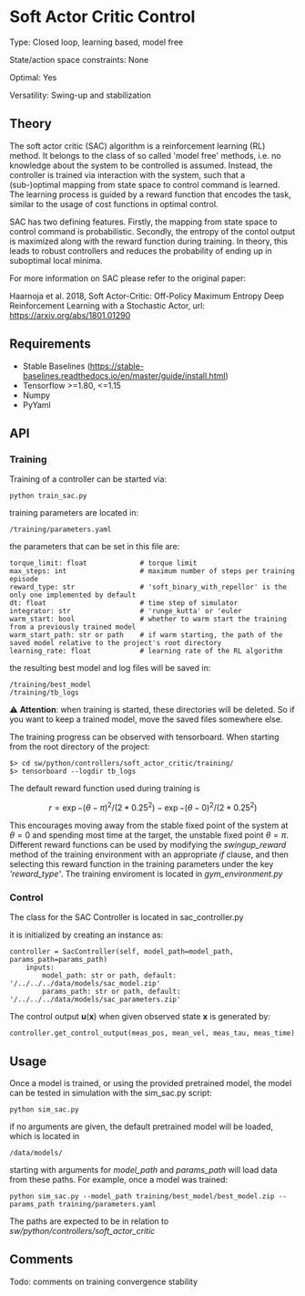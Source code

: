# Soft Actor Critic Control #

Type: Closed loop, learning based, model free

State/action space constraints: None

Optimal: Yes

Versatility: Swing-up and stabilization

## Theory # 

The soft actor critic (SAC) algorithm is a reinforcement learning (RL) 
method. It belongs to the class of so called 'model free' 
methods, i.e. no knowledge about the system to be controlled is 
assumed. Instead, the controller is trained via interaction with 
the system, such that a (sub-)optimal mapping from state space 
to control command is learned. The learning process is guided by 
a reward function that encodes the task, similar to the usage of 
cost functions in optimal control. 

SAC has two defining features. 
Firstly, the mapping from state space to control command is probabilistic. 
Secondly, the entropy of the contol output is maximized along with the reward 
function during training.
In theory, this leads to robust controllers and reduces the probability of 
ending up in suboptimal local minima.

For more information on SAC please refer to the original paper:

Haarnoja et al. 2018, Soft Actor-Critic: Off-Policy Maximum 
Entropy Deep Reinforcement Learning with a Stochastic Actor, 
url: https://arxiv.org/abs/1801.01290

## Requirements # 
- Stable Baselines (https://stable-baselines.readthedocs.io/en/master/guide/install.html)
- Tensorflow >=1.80, <=1.15
- Numpy
- PyYaml

## API # 
### Training #
Training of a controller can be started via:

    python train_sac.py

training parameters are located in: 
    
    /training/parameters.yaml

the parameters that can be set in this file are:

    torque_limit: float             # torque limit
    max_steps: int                  # maximum number of steps per training episode
    reward_type: str                # 'soft_binary_with_repellor' is the only one implemented by default
    dt: float                       # time step of simulator
    integrator: str                 # 'runge_kutta' or 'euler
    warm_start: bool                # whether to warm start the training from a previously trained model
    warm_start_path: str or path    # if warm starting, the path of the saved model relative to the project's root directory
    learning_rate: float            # learning rate of the RL algorithm

the resulting best model and log files will be saved in: 
    
    /training/best_model
    /training/tb_logs

:warning: **Attention**: when training is started, 
these directories will be deleted. So if you want to keep a trained 
model, move the saved files somewhere else.

The training progress can be observed with tensorboard. When starting 
from the root directory of the project:

    $> cd sw/python/controllers/soft_actor_critic/training/
    $> tensorboard --logdir tb_logs

The default reward function used during training is
```math
\begin{equation}
r =  \exp{-(\theta - \pi)^2/(2*0.25^2)} - \exp{-(\theta - 0)^2/(2*0.25^2)}
\end{equation}
```
This encourages moving away from the stable fixed point of the system 
at $`\theta = 0`$ and spending most time at the target, the unstable 
fixed point $`\theta = \pi`$. Different reward functions can be used 
by modifying the *swingup_reward* method of the training environment with 
an appropriate *if* clause, and then selecting this reward function in 
the training parameters under the key *'reward_type'*. The training 
enviroment is located in *gym_environment.py*

### Control # 
The class for the SAC Controller is located in 
sac_controller.py

it is initialized by creating an instance as:

    controller = SacController(self, model_path=model_path, params_path=params_path)
        inputs:
            model_path: str or path, default: '/../../../data/models/sac_model.zip'
            params_path: str or path, default: '/../../../data/models/sac_parameters.zip'

The control output $`\mathbf{u}(\mathbf{x})`$ when given observed state $`\mathbf{x}`$ 
is generated by:

    controller.get_control_output(meas_pos, mean_vel, meas_tau, meas_time)

## Usage #
Once a model is trained, or using the provided pretrained model, the model 
can be tested in simulation with the sim_sac.py script:

    python sim_sac.py

if no arguments are given, the default pretrained model will be loaded, which is 
located in 

    /data/models/

starting with arguments for *model_path* and *params_path* will load 
data from these paths. For example, once a model was trained:

    python sim_sac.py --model_path training/best_model/best_model.zip --params_path training/parameters.yaml

The paths are expected to be in relation to *sw/python/controllers/soft_actor_critic*

## Comments # 
Todo: comments on training convergence stability





